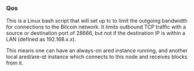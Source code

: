 ### Qos ###

This is a Linux bash script that will set up tc to limit the outgoing bandwidth for connections to the Bitcoin network. It limits outbound TCP traffic with a source or destination port of 28666, but not if the destination IP is within a LAN (defined as 192.168.x.x).

This means one can have an always-on ared instance running, and another local ared/are-qt instance which connects to this node and receives blocks from it.
